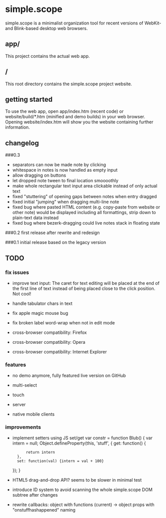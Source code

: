 # simple.scope

simple.scope is a minimalist organization tool for recent versions of WebKit- and Blink-based desktop web browsers.

## app/
This project contains the actual web app.

## /
This root directory contains the simple.scope project website.



## getting started
To use the web app, open app/index.htm (recent code) or website/build/*.htm (minified and demo builds) in your web browser. 
Opening website/index.htm will show you the website containing further information.



## changelog


###0.3
* separators can now be made note by clicking
* whitespace in notes is now handled as empty input
* allow dragging on buttons
* let dropped note tween to final location smoooothly
* make whole rectangular text input area clickable instead of only actual text
* fixed "stuttering" of opening gaps between notes when entry dragged
* fixed initial "jumping" when dragging multi-line note
* fixed bug where pasted HTML content (e.g. copy-paste from website or other note) would be displayed including all formattings, strip down to plain-text data instead
* fixed bug where bezerk-dragging could live notes stack in floating state

###0.2
first release after rewrite and redesign

###0.1
initial release based on the legacy version


## TODO

### fix issues

* improve text input: The caret for text editing will be placed at the end of the first line of text instead of being placed close to the click position. Not cool!

* handle tabulator chars in text

* fix apple magic mouse bug

* fix broken label word-wrap when not in edit mode

* cross-browser compatibility: Firefox
* cross-browser compatibility: Opera
* cross-browser compatibility: Internet Explorer





### features
* no demo anymore, fully featured live version on GitHub

* multi-select

* touch
* server
* native mobile clients




### improvements
* implement setters using JS set/get
var constr = function Blub() {
	var intern = null; Object.defineProperty(this, 'stuff', {
		get: function() {

			return intern
		},
		set: function(val) {intern = val + 100}
	});
}

* HTML5 drag-and-drop API? seems to be slower in minimal test
* introduce ID system to avoid scanning the whole simple.scope DOM subtree after changes
* rewrite callbacks: object with functions (current) -> object props with "onstuffhashappened" naming

